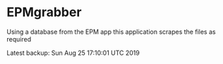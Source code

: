 # EPMgrabber
Using a database from the EPM app this application scrapes the files as required


Latest backup: Sun Aug 25 17:10:01 UTC 2019
